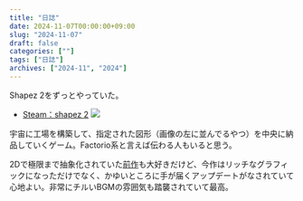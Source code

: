 ```yaml
---
title: "日誌"
date: 2024-11-07T00:00:00+09:00
slug: "2024-11-07"
draft: false
categories: [""]
tags: ["日誌"]
archives: ["2024-11", "2024"]
---
```

Shapez 2をずっとやっていた。

- [Steam：shapez 2](https://store.steampowered.com/app/2162800/shapez%5F2/)
![](https://r2.sizu.me/users/7432/post-images/ztdb9ztcma1s3ukoct0a.webp)

宇宙に工場を構築して、指定された図形（画像の左に並んでるやつ）を中央に納品していくゲーム。Factorio系と言えば伝わる人もいると思う。

2Dで極限まで抽象化されていた[前作](https://store.steampowered.com/app/1318690/shapez/)も大好きだけど、今作はリッチなグラフィックになっただけでなく、かゆいところに手が届くアップデートがなされていて心地よい。非常にチルいBGMの雰囲気も踏襲されていて最高。
